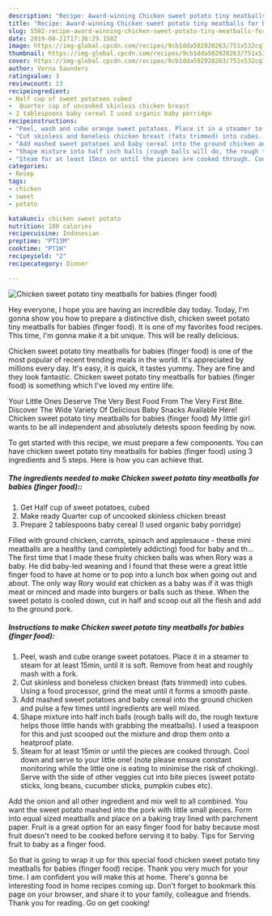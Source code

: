 ```yaml
---
description: "Recipe: Award-winning Chicken sweet potato tiny meatballs for babies (finger food)"
title: "Recipe: Award-winning Chicken sweet potato tiny meatballs for babies (finger food)"
slug: 5582-recipe-award-winning-chicken-sweet-potato-tiny-meatballs-for-babies-finger-food
date: 2019-08-21T17:36:29.158Z
image: https://img-global.cpcdn.com/recipes/9cb1dda502920263/751x532cq70/chicken-sweet-potato-tiny-meatballs-for-babies-finger-food-recipe-main-photo.jpg
thumbnail: https://img-global.cpcdn.com/recipes/9cb1dda502920263/751x532cq70/chicken-sweet-potato-tiny-meatballs-for-babies-finger-food-recipe-main-photo.jpg
cover: https://img-global.cpcdn.com/recipes/9cb1dda502920263/751x532cq70/chicken-sweet-potato-tiny-meatballs-for-babies-finger-food-recipe-main-photo.jpg
author: Verna Saunders
ratingvalue: 3
reviewcount: 13
recipeingredient:
- Half cup of sweet potatoes cubed
-  Quarter cup of uncooked skinless chicken breast
- 2 tablespoons baby cereal I used organic baby porridge
recipeinstructions:
- "Peel, wash and cube orange sweet potatoes. Place it in a steamer to steam for at least 15min, until it is soft. Remove from heat and roughly mash with a fork."
- "Cut skinless and boneless chicken breast (fats trimmed) into cubes. Using a food processor, grind the meat until it forms a smooth paste."
- "Add mashed sweet potatoes and baby cereal into the ground chicken and pulse a few times until ingredients are well mixed."
- "Shape mixture into half inch balls (rough balls will do, the rough texture helps those little hands with grabbing the meatballs). I used a teaspoon for this and just scooped out the mixture and drop them onto a heatproof plate."
- "Steam for at least 15min or until the pieces are cooked through. Cool down and serve to your little one! (note please ensure constant monitoring while the little one is eating to minimise the risk of choking). Serve with the side of other veggies cut into bite pieces (sweet potato sticks, long beans, cucumber sticks, pumpkin cubes etc)."
categories:
- Resep
tags:
- chicken
- sweet
- potato

katakunci: chicken sweet potato
nutrition: 180 calories
recipecuisine: Indonesian
preptime: "PT13M"
cooktime: "PT1H"
recipeyield: "2"
recipecategory: Dinner

---
```



![Chicken sweet potato tiny meatballs for babies (finger food)](https://img-global.cpcdn.com/recipes/9cb1dda502920263/751x532cq70/chicken-sweet-potato-tiny-meatballs-for-babies-finger-food-recipe-main-photo.jpg)

Hey everyone, I hope you are having an incredible day today. Today, I'm gonna show you how to prepare a distinctive dish, chicken sweet potato tiny meatballs for babies (finger food). It is one of my favorites food recipes. This time, I'm gonna make it a bit unique. This will be really delicious.

Chicken sweet potato tiny meatballs for babies (finger food) is one of the most popular of recent trending meals in the world. It's appreciated by millions every day. It's easy, it is quick, it tastes yummy. They are fine and they look fantastic. Chicken sweet potato tiny meatballs for babies (finger food) is something which I've loved my entire life.

Your Little Ones Deserve The Very Best Food From The Very First Bite. Discover The Wide Variety Of Delicious Baby Snacks Available Here! Chicken sweet potato tiny meatballs for babies (finger food) My little girl wants to be all independent and absolutely detests spoon feeding by now.


To get started with this recipe, we must prepare a few components. You can have chicken sweet potato tiny meatballs for babies (finger food) using 3 ingredients and 5 steps. Here is how you can achieve that.

##### The ingredients needed to make Chicken sweet potato tiny meatballs for babies (finger food)::

1. Get Half cup of sweet potatoes, cubed
1. Make ready  Quarter cup of uncooked skinless chicken breast
1. Prepare 2 tablespoons baby cereal (I used organic baby porridge)


Filled with ground chicken, carrots, spinach and applesauce - these mini meatballs are a healthy (and completely addicting) food for baby and th… The first time that I made these fruity chicken balls was when Rory was a baby. He did baby-led weaning and I found that these were a great little finger food to have at home or to pop into a lunch box when going out and about. The only way Rory would eat chicken as a baby was if it was thigh meat or minced and made into burgers or balls such as these. When the sweet potato is cooled down, cut in half and scoop out all the flesh and add to the ground pork. 

##### Instructions to make Chicken sweet potato tiny meatballs for babies (finger food):

1. Peel, wash and cube orange sweet potatoes. Place it in a steamer to steam for at least 15min, until it is soft. Remove from heat and roughly mash with a fork.
1. Cut skinless and boneless chicken breast (fats trimmed) into cubes. Using a food processor, grind the meat until it forms a smooth paste.
1. Add mashed sweet potatoes and baby cereal into the ground chicken and pulse a few times until ingredients are well mixed.
1. Shape mixture into half inch balls (rough balls will do, the rough texture helps those little hands with grabbing the meatballs). I used a teaspoon for this and just scooped out the mixture and drop them onto a heatproof plate.
1. Steam for at least 15min or until the pieces are cooked through. Cool down and serve to your little one! (note please ensure constant monitoring while the little one is eating to minimise the risk of choking). Serve with the side of other veggies cut into bite pieces (sweet potato sticks, long beans, cucumber sticks, pumpkin cubes etc).


Add the onion and all other ingredient and mix well to all combined. You want the sweet potato mashed into the pork with little small pieces. Form into equal sized meatballs and place on a baking tray lined with parchment paper. Fruit is a great option for an easy finger food for baby because most fruit doesn&#39;t need to be cooked before serving it to baby. Tips for Serving fruit to baby as a finger food. 

So that is going to wrap it up for this special food chicken sweet potato tiny meatballs for babies (finger food) recipe. Thank you very much for your time. I am confident you will make this at home. There's gonna be interesting food in home recipes coming up. Don't forget to bookmark this page on your browser, and share it to your family, colleague and friends. Thank you for reading. Go on get cooking!

